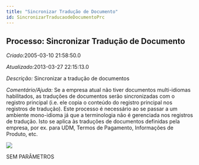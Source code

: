 ```yaml
---
title: "Sincronizar Tradução de Documento"
id: SincronizarTraducaodeDocumentoPrc
---
```

<div id="d211906e1" class="section chapter">

<div class="titlepage">

<div>

<div>

## Processo: Sincronizar Tradução de Documento

</div>

</div>

</div>

<span class="emphasis"> *Criado:*</span>2005-03-10 21:58:50.0

<span class="emphasis">*Atualizado:*</span>2013-03-27 22:15:13.0

<span class="emphasis"> *Descrição:* </span>Sincronizar a tradução de
documentos

<span class="emphasis"> *Comentário/Ajuda:* </span>Se a empresa atual
não tiver documentos multi-idiomas habilitados, as traduções de
documentos serão sincronizadas com o registro principal (i.e. ele copia
o conteúdo do registro principal nos registros de tradução). Este
processo é necessário ao se passar a um ambiente mono-idioma já que a
terminologia não é gerenciada nos registros de tradução. Isto se aplica
às traduções de documentos definidas pela empresa, por ex. para UDM,
Termos de Pagamento, Informações de Produto, etc.

![](/img/manual/SincronizarTraducaodeDocumento.png)

SEM PARÂMETROS

</div>
